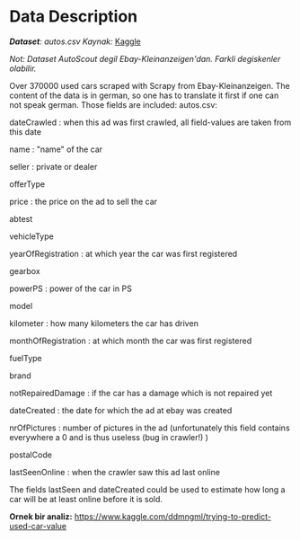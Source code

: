 # Data Description

_**Dataset**: autos.csv_
_Kaynak:_ [Kaggle](https://www.kaggle.com/orgesleka/used-cars-database/version/3)

_Not: Dataset AutoScout degil Ebay-Kleinanzeigen'dan. Farkli degiskenler olabilir._

Over 370000 used cars scraped with Scrapy from Ebay-Kleinanzeigen. The content of the data is in german, so one has to translate it first if one can not speak german. Those fields are included: autos.csv:

dateCrawled : when this ad was first crawled, all field-values are taken from this date

name : "name" of the car

seller : private or dealer

offerType

price : the price on the ad to sell the car

abtest

vehicleType

yearOfRegistration : at which year the car was first registered

gearbox

powerPS : power of the car in PS

model

kilometer : how many kilometers the car has driven

monthOfRegistration : at which month the car was first registered

fuelType

brand

notRepairedDamage : if the car has a damage which is not repaired yet

dateCreated : the date for which the ad at ebay was created

nrOfPictures : number of pictures in the ad (unfortunately this field contains everywhere a 0 and is thus useless (bug in crawler!) )

postalCode

lastSeenOnline : when the crawler saw this ad last online

The fields lastSeen and dateCreated could be used to estimate how long a car will be at least online before it is sold.

**Ornek bir analiz:** https://www.kaggle.com/ddmngml/trying-to-predict-used-car-value